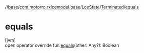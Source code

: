 //[base](../../../../index.md)/[com.motorro.rxlcemodel.base](../../index.md)/[LceState](../index.md)/[Terminated](index.md)/[equals](equals.md)

# equals

[jvm]\
open operator override fun [equals](equals.md)(other: Any?): Boolean
